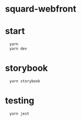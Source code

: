 # squard-webfront

# start
```bash
  yarn
  yarn dev
```

# storybook
```bash
  yarn storybook
```

# testing
```bash
  yarn jest
```

